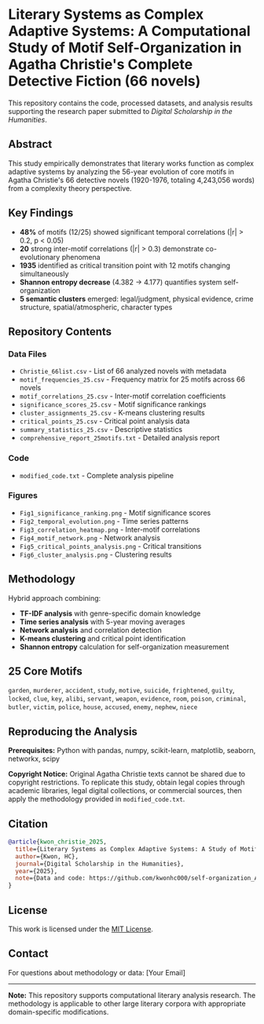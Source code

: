 # Literary Systems as Complex Adaptive Systems: A Computational Study of Motif Self-Organization in Agatha Christie's Complete Detective Fiction (66 novels)

This repository contains the code, processed datasets, and analysis results supporting the research paper submitted to *Digital Scholarship in the Humanities*.

## Abstract

This study empirically demonstrates that literary works function as complex adaptive systems by analyzing the 56-year evolution of core motifs in Agatha Christie's 66 detective novels (1920-1976, totaling 4,243,056 words) from a complexity theory perspective.

## Key Findings

- **48%** of motifs (12/25) showed significant temporal correlations (|r| > 0.2, p < 0.05)
- **20** strong inter-motif correlations (|r| > 0.3) demonstrate co-evolutionary phenomena  
- **1935** identified as critical transition point with 12 motifs changing simultaneously
- **Shannon entropy decrease** (4.382 → 4.177) quantifies system self-organization
- **5 semantic clusters** emerged: legal/judgment, physical evidence, crime structure, spatial/atmospheric, character types

## Repository Contents

### Data Files
- `Christie_66list.csv` - List of 66 analyzed novels with metadata
- `motif_frequencies_25.csv` - Frequency matrix for 25 motifs across 66 novels
- `motif_correlations_25.csv` - Inter-motif correlation coefficients
- `significance_scores_25.csv` - Motif significance rankings
- `cluster_assignments_25.csv` - K-means clustering results
- `critical_points_25.csv` - Critical point analysis data
- `summary_statistics_25.csv` - Descriptive statistics
- `comprehensive_report_25motifs.txt` - Detailed analysis report

### Code
- `modified_code.txt` - Complete analysis pipeline

### Figures
- `Fig1_significance_ranking.png` - Motif significance scores
- `Fig2_temporal_evolution.png` - Time series patterns
- `Fig3_correlation_heatmap.png` - Inter-motif correlations
- `Fig4_motif_network.png` - Network analysis
- `Fig5_critical_points_analysis.png` - Critical transitions
- `Fig6_cluster_analysis.png` - Clustering results

## Methodology

Hybrid approach combining:
- **TF-IDF analysis** with genre-specific domain knowledge
- **Time series analysis** with 5-year moving averages
- **Network analysis** and correlation detection
- **K-means clustering** and critical point identification
- **Shannon entropy** calculation for self-organization measurement

## 25 Core Motifs

`garden`, `murderer`, `accident`, `study`, `motive`, `suicide`, `frightened`, `guilty`, `locked`, `clue`, `key`, `alibi`, `servant`, `weapon`, `evidence`, `room`, `poison`, `criminal`, `butler`, `victim`, `police`, `house`, `accused`, `enemy`, `nephew`, `niece`

## Reproducing the Analysis

**Prerequisites:** Python with pandas, numpy, scikit-learn, matplotlib, seaborn, networkx, scipy

**Copyright Notice:** Original Agatha Christie texts cannot be shared due to copyright restrictions. To replicate this study, obtain legal copies through academic libraries, legal digital collections, or commercial sources, then apply the methodology provided in `modified_code.txt`.

## Citation

```bibtex
@article{kwon_christie_2025,
  title={Literary Systems as Complex Adaptive Systems: A Study of Motif Self-Organization in Agatha Christie's 66 Detective Novels},
  author={Kwon, HC},
  journal={Digital Scholarship in the Humanities},
  year={2025},
  note={Data and code: https://github.com/kwonhc000/self-organization_Agatha}
}
```

## License

This work is licensed under the [MIT License](LICENSE).

## Contact

For questions about methodology or data: [Your Email]

---

**Note:** This repository supports computational literary analysis research. The methodology is applicable to other large literary corpora with appropriate domain-specific modifications.
